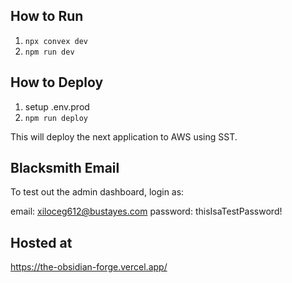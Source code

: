 ## How to Run

1. `npx convex dev`
2. `npm run dev`

## How to Deploy

1. setup .env.prod
2. `npm run deploy`

This will deploy the next application to AWS using SST.

## Blacksmith Email

To test out the admin dashboard, login as:

email: xiloceg612@bustayes.com
password: thisIsaTestPassword!

## Hosted at

https://the-obsidian-forge.vercel.app/
